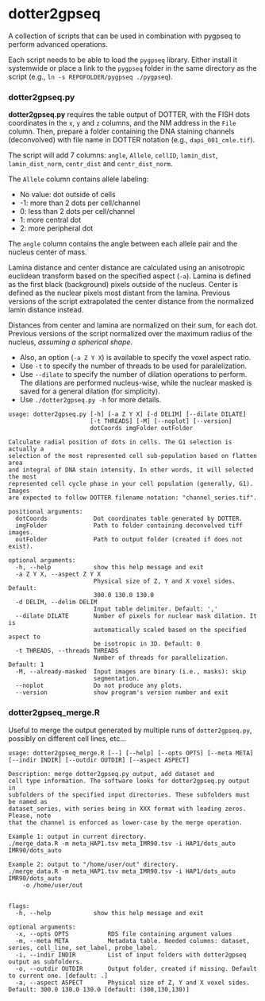 dotter2gpseq
=============

A collection of scripts that can be used in combination with pygpseq to perform advanced operations.

Each script needs to be able to load the `pygpseq` library. Either install it systemwide or place a link to the `pygpseq` folder in the same directory as the script (e.g., `ln -s REPOFOLDER/pygpseq ./pygpseq`).

### dotter2gpseq.py

**dotter2gpseq.py** requires the table output of DOTTER, with the FISH dots coordinates in the `x`, `y` and `z` columns, and the NM address in the `File` column. Then, prepare a folder containing the DNA staining channels (deconvolved) with file name in DOTTER notation (e.g., `dapi_001_cmle.tif`).

The script will add 7 columns: `angle`, `Allele`, `cellID`, `lamin_dist`, `lamin_dist_norm`, `centr_dist` and `centr_dist_norm`.

The `Allele` column contains allele labeling:

- No value: dot outside of cells
- -1: more than 2 dots per cell/channel
- 0: less than 2 dots per cell/channel
- 1: more central dot
- 2: more peripheral dot

The `angle` column contains the angle between each allele pair and the nucleus center of mass.

Lamina distance and center distance are calculated using an anisotropic euclidean transform based on the specified aspect (`-a`). Lamina is defined as the first black (background) pixels outside of the nucleus. Center is defined as the nuclear pixels most distant from the lamina. Previous versions of the script extrapolated the center distance from the normalized lamin distance instead.

Distances from center and lamina are normalized on their sum, for each dot. Previous versions of the script normalized over the maximum radius of the nucleus, *assuming a spherical shape*.

* Also, an option (`-a Z Y X`) is available to specify the voxel aspect ratio.
* Use `-t` to specify the number of threads to be used for paralelization.
* Use `--dilate` to specify the number of dilation operations to perform. The dilations are performed nucleus-wise, while the nuclear masked is saved for a general dilation (for simplicity).
* Use `./dotter2gpseq.py -h` for more details.

```
usage: dotter2gpseq.py [-h] [-a Z Y X] [-d DELIM] [--dilate DILATE]
                       [-t THREADS] [-M] [--noplot] [--version]
                       dotCoords imgFolder outFolder

Calculate radial position of dots in cells. The G1 selection is actually a
selection of the most represented cell sub-population based on flatten area
and integral of DNA stain intensity. In other words, it will selected the most
represented cell cycle phase in your cell population (generally, G1). Images
are expected to follow DOTTER filename notation: "channel_series.tif".

positional arguments:
  dotCoords             Dot coordinates table generated by DOTTER.
  imgFolder             Path to folder containing deconvolved tiff images.
  outFolder             Path to output folder (created if does not exist).

optional arguments:
  -h, --help            show this help message and exit
  -a Z Y X, --aspect Z Y X
                        Physical size of Z, Y and X voxel sides. Default:
                        300.0 130.0 130.0
  -d DELIM, --delim DELIM
                        Input table delimiter. Default: ','
  --dilate DILATE       Number of pixels for nuclear mask dilation. It is
                        automatically scaled based on the specified aspect to
                        be isotropic in 3D. Default: 0
  -t THREADS, --threads THREADS
                        Number of threads for parallelization. Default: 1
  -M, --already-masked  Input images are binary (i.e., masks): skip
                        segmentation.
  --noplot              Do not produce any plots.
  --version             show program's version number and exit
```

### dotter2gpseq_merge.R

Useful to merge the output generated by multiple runs of `dotter2gpseq.py`, possibly on different cell lines, etc...

```
usage: dotter2gpseq_merge.R [--] [--help] [--opts OPTS] [--meta META] [--indir INDIR] [--outdir OUTDIR] [--aspect ASPECT] 

Description: merge dotter2gpseq.py output, add dataset and
cell type information. The software looks for dotter2gpseq.py output in
subfolders of the specified input directories. These subfolders must be named as
dataset_series, with series being in XXX format with leading zeros. Please, note
that the channel is enforced as lower-case by the merge operation.

Example 1: output in current directory.
./merge_data.R -m meta_HAP1.tsv meta_IMR90.tsv -i HAP1/dots_auto IMR90/dots_auto

Example 2: output to "/home/user/out" directory.
./merge_data.R -m meta_HAP1.tsv meta_IMR90.tsv -i HAP1/dots_auto IMR90/dots_auto
    -o /home/user/out


flags:
  -h, --help            show this help message and exit

optional arguments:
  -x, --opts OPTS           RDS file containing argument values
  -m, --meta META           Metadata table. Needed columns: dataset, series, cell_line, set_label, probe_label.
  -i, --indir INDIR         List of input folders with dotter2gpseq output as subfolders.
  -o, --outdir OUTDIR       Output folder, created if missing. Default to current one. [default: .]
  -a, --aspect ASPECT       Physical size of Z, Y and X voxel sides. Default: 300.0 130.0 130.0 [default: (300,130,130)]
```

